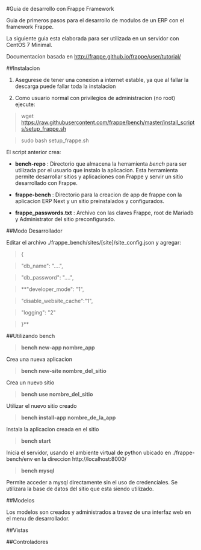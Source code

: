 #Guia de desarrollo con Frappe Framework

Guia de primeros pasos para el desarrollo de modulos de un ERP con el framework Frappe.

La siguiente guia esta elaborada para ser utilizada en un servidor con CentOS 7 Minimal.

Documentacion basada en http://frappe.github.io/frappe/user/tutorial/

##Instalacion

1. Asegurese de tener una conexion a internet estable, ya que al fallar la descarga puede fallar toda la instalacion

2. Como usuario normal con privilegios de administracion (no root) ejecute:

> wget https://raw.githubusercontent.com/frappe/bench/master/install_scripts/setup_frappe.sh

> sudo bash setup_frappe.sh

El script anterior crea:

* **bench-repo** : Directorio que almacena la herramienta *bench* para ser utilizada por el usuario que instalo la aplicacion. Esta herramienta permite desarrollar sitios y aplicaciones con Frappe y servir un sitio desarrollado con Frappe.

* **frappe-bench** : Directorio para la creacion de app de frappe con la aplicacion ERP Next y un sitio preinstalados y configurados.

* **frappe_passwords.txt** : Archivo con las claves Frappe, root de Mariadb y Administrator del sitio preconfigurado.


##Modo Desarrollador

Editar el archivo ./frappe_bench/sites/[site]/site_config.json y agregar:

>{

>"db_name": "....",

>"db_password": "....",

>**"developer_mode": "1",

>"disable_website_cache":"1",

>"logging": "2"

>}**


##Utilizando bench

>**bench new-app nombre_app**

Crea una nueva aplicacion


>**bench new-site nombre_del_sitio**

Crea un nuevo sitio


>**bench use nombre_del_sitio**

Utilizar el nuevo sitio creado


>**bench install-app nombre_de_la_app**

Instala la aplicacion creada en el sitio


>**bench start**

Inicia el servidor, usando el ambiente virtual de python ubicado en ./frappe-bench/env en la direccion http://localhost:8000/


>**bench mysql**

Permite acceder a mysql directamente sin el uso de credenciales. Se utilizara la base de datos del sitio que esta siendo utilizado.

##Modelos

Los modelos son creados y administrados a travez de una interfaz web en el menu de desarrollador.


##Vistas


##Controladores

